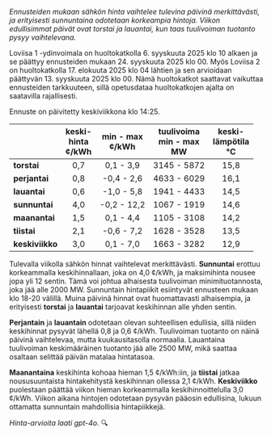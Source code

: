 *Ennusteiden mukaan sähkön hinta vaihtelee tulevina päivinä merkittävästi, ja erityisesti sunnuntaina odotetaan korkeampia hintoja. Viikon edullisimmat päivät ovat torstai ja lauantai, kun taas tuulivoiman tuotanto pysyy vaihtelevana.*

Loviisa 1 -ydinvoimala on huoltokatkolla 6. syyskuuta 2025 klo 10 alkaen ja se päättyy ennusteiden mukaan 24. syyskuuta 2025 klo 00. Myös Loviisa 2 on huoltokatkolla 17. elokuuta 2025 klo 04 lähtien ja sen arvioidaan päättyvän 13. syyskuuta 2025 klo 00. Nämä huoltokatkot saattavat vaikuttaa ennusteiden tarkkuuteen, sillä opetusdataa huoltokatkojen ajalta on saatavilla rajallisesti.

Ennuste on päivitetty keskiviikkona klo 14:25.

|           | keski-<br>hinta<br>¢/kWh | min - max<br>¢/kWh | tuulivoima<br>min - max<br>MW | keski-<br>lämpötila<br>°C |
|:-------------|:----------------:|:----------------:|:-------------:|:-------------:|
| **torstai**  | 0,7              | 0,1 - 3,9        | 3145 - 5872   | 15,8          |
| **perjantai**| 0,8              | -0,4 - 2,6       | 4633 - 6029   | 16,1          |
| **lauantai** | 0,6              | -1,0 - 5,8       | 1941 - 4433   | 14,5          |
| **sunnuntai**| 4,0              | -0,2 - 12,2      | 1067 - 1919   | 14,6          |
| **maanantai**| 1,5              | 0,1 - 4,4        | 1105 - 3108   | 14,2          |
| **tiistai**  | 2,1              | -0,6 - 7,2       | 1628 - 3528   | 13,5          |
| **keskiviikko**| 3,0            | 0,1 - 7,0        | 1663 - 3282   | 12,9          |

Tulevalla viikolla sähkön hinnat vaihtelevat merkittävästi. **Sunnuntai** erottuu korkeammalla keskihinnallaan, joka on 4,0 ¢/kWh, ja maksimihinta nousee jopa yli 12 sentin. Tämä voi johtua alhaisesta tuulivoiman minimituotannosta, joka jää alle 2000 MW. Sunnuntain hintapiikit esiintyvät ennusteen mukaan klo 18-20 välillä. Muina päivinä hinnat ovat huomattavasti alhaisempia, ja erityisesti **torstai** ja **lauantai** tarjoavat keskihinnan alle yhden sentin.

**Perjantain** ja **lauantain** odotetaan olevan suhteellisen edullisia, sillä niiden keskihinnat pysyvät lähellä 0,8 ja 0,6 ¢/kWh. Tuulivoiman tuotanto on näinä päivinä vaihtelevaa, mutta kuukausitasolla normaalia. Lauantaina tuulivoiman keskimääräinen tuotanto jää alle 2500 MW, mikä saattaa osaltaan selittää päivän matalaa hintatasoa.

**Maanantaina** keskihinta kohoaa hieman 1,5 ¢/kWh:iin, ja **tiistai** jatkaa noususuuntaista hintakehitystä keskihinnan ollessa 2,1 ¢/kWh. **Keskiviikko** puolestaan päättää viikon hieman korkeammalla keskihinnoittelulla 3,0 ¢/kWh. Viikon aikana hintojen odotetaan pysyvän pääosin edullisina, lukuun ottamatta sunnuntain mahdollisia hintapiikkejä.

*Hinta-arvioita laati gpt-4o.* 🔍
